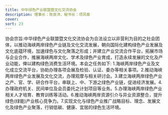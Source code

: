 ```yaml
---
title: 中华绿色产业联盟暨文化交流协会
description: 理事长：陈良沛，秘书长：项凤章
cover:
sort: 23
---
```


协会宗旨:中华绿色产业联盟暨文化交流协会为合法设立以非营利为目的之社会团体，以推动海峡两岸绿色产业链及文化交流发展，朝向国际化建构绿色产业发展及文化底蕴环境，加速绿色与文化聚落之形成；并建立产业交流合作平台，拓展市场与企业合作，推展海峡两岸文化、学术及绿色产业育成，打造永续发展的文化及产业动能，俾以建构绿色消费生活环境。本会之任务如下: 1.海峡两岸绿色产业及文化成立交流平台，协助办理各项会展及检验、认证、委办等相关事项。2.推动海峡两岸绿色产业发展及文化交流，办理观摩与相关研讨会。3.建立海峡两岸绿色产业之产、官、学、研合作平台，串联上、中、下游之绿色产业链，促进经济发展。4.办理政府机关、民间单位及会员委托之计划项目等业务。5.办理海峡两岸绿色产业相关人才培育、教育训练等活动。6.推动海峡两岸资源引介与异业资源整合，提升绿色(绿能)产业核心竞争力。7.实现文化与绿色产业推广战略目标、理念、发展文化及绿色产业聚落，行销低碳、健康、宜居的绿色生活环境。
